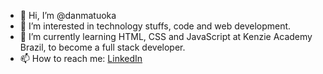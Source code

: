 - 👋 Hi, I’m @danmatuoka
- 👀 I’m interested in technology stuffs, code and web development.
- 🌱 I’m currently learning HTML, CSS and JavaScript at Kenzie Academy Brazil, to become a full stack developer.
- 📫 How to reach me: <a href="https://www.linkedin.com/in/danielmatuoka/">LinkedIn</a>

<!---
danmatuoka/danmatuoka is a ✨ special ✨ repository because its `README.md` (this file) appears on your GitHub profile.
You can click the Preview link to take a look at your changes.
--->
